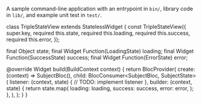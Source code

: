 A sample command-line application with an entrypoint in `bin/`, library code
in `lib/`, and example unit test in `test/`.


class TripleStateView extends StatelessWidget {
  const TripleStateView({
    super.key,
    required this.state,
    required this.loading,
    required this.success,
    required this.error,
  });

  final Object state;
  final Widget Function(LoadingState) loading;
  final Widget Function(SuccessState) success;
  final Widget Function(ErrorState) error;

  @override
  Widget build(BuildContext context) {
    return BlocProvider(
      create: (context) => SubjectBloc(),
      child: BlocConsumer<SubjectBloc, SubjectState>(
        listener: (context, state) {
          // TODO: implement listener
        },
        builder: (context, state) {
          return state.map(
            loading: loading,
            success: success,
            error: error,
          );
        },
      ),
    );
  }
}